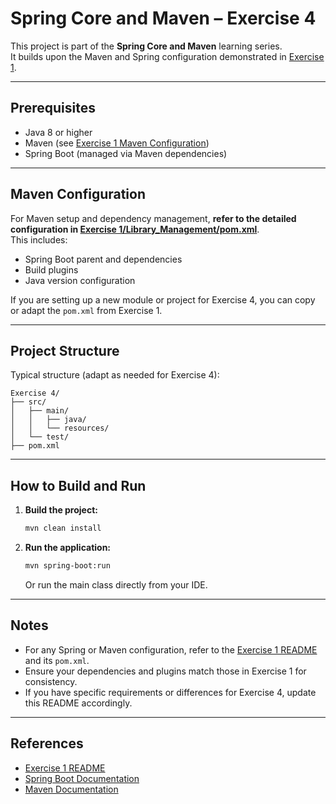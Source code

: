 # Spring Core and Maven – Exercise 4

This project is part of the **Spring Core and Maven** learning series.  
It builds upon the Maven and Spring configuration demonstrated in [Exercise 1](../Exercise%201/Readme.md).

---

## Prerequisites

- Java 8 or higher
- Maven (see [Exercise 1 Maven Configuration](../Exercise%201/Readme.md#maven-configuration))
- Spring Boot (managed via Maven dependencies)

---

## Maven Configuration

For Maven setup and dependency management, **refer to the detailed configuration in [Exercise 1/Library_Management/pom.xml](../Exercise%201/Library_Management/pom.xml)**.  
This includes:
- Spring Boot parent and dependencies
- Build plugins
- Java version configuration

If you are setting up a new module or project for Exercise 4, you can copy or adapt the `pom.xml` from Exercise 1.

---

## Project Structure

Typical structure (adapt as needed for Exercise 4):

```
Exercise 4/
├── src/
│   ├── main/
│   │   ├── java/
│   │   └── resources/
│   └── test/
├── pom.xml
```

---

## How to Build and Run

1. **Build the project:**
   ```sh
   mvn clean install
   ```

2. **Run the application:**
   ```sh
   mvn spring-boot:run
   ```
   Or run the main class directly from your IDE.

---

## Notes

- For any Spring or Maven configuration, refer to the [Exercise 1 README](../Exercise%201/Readme.md) and its `pom.xml`.
- Ensure your dependencies and plugins match those in Exercise 1 for consistency.
- If you have specific requirements or differences for Exercise 4, update this README accordingly.

---

## References

- [Exercise 1 README](../Exercise%201/Readme.md)
- [Spring Boot Documentation](https://docs.spring.io/spring-boot/docs/current/reference/html/)
- [Maven Documentation](https://maven.apache.org/guides/index.html)
